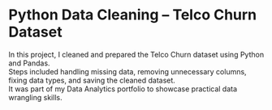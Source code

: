 # Python Data Cleaning – Telco Churn Dataset

In this project, I cleaned and prepared the Telco Churn dataset using Python and Pandas.  
Steps included handling missing data, removing unnecessary columns, fixing data types, and saving the cleaned dataset.  
It was part of my Data Analytics portfolio to showcase practical data wrangling skills.
